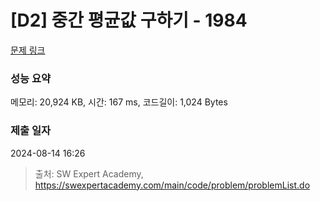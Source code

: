 # [D2] 중간 평균값 구하기 - 1984 

[문제 링크](https://swexpertacademy.com/main/code/problem/problemDetail.do?contestProbId=AV5Pw_-KAdcDFAUq) 

### 성능 요약

메모리: 20,924 KB, 시간: 167 ms, 코드길이: 1,024 Bytes

### 제출 일자

2024-08-14 16:26



> 출처: SW Expert Academy, https://swexpertacademy.com/main/code/problem/problemList.do